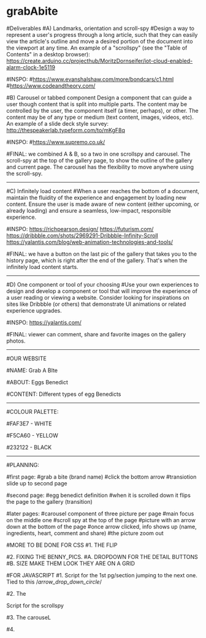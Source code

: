 # grabAbite

#Deliverables
#A) Landmarks, orientation and scroll-spy
#Design a way to represent a user's progress through a long article, such that they can easily view the article's outline and move a desired portion of the document into the viewport at any time. An example of a "scrollspy" (see the "Table of Contents" in a desktop browser): https://create.arduino.cc/projecthub/MoritzDornseifer/iot-cloud-enabled-alarm-clock-1e5119

#INSPO:
#https://www.evanshalshaw.com/more/bondcars/c1.html 
#https://www.codeandtheory.com/

#B) Carousel or tabbed component
Design a component that can guide a user though content that is split into multiple parts. The content may be controlled by the user, the component itself (a timer, perhaps), or other. The content may be of any type or medium (text content, images, videos, etc). An example of a slide deck style survey: http://thespeakerlab.typeform.com/to/mKgF8q

#INSPO:
#https://www.supremo.co.uk/ 

#FINAL: we combined A & B, so a two in one scrollspy and carousel. The scroll-spy at the top of the gallery page, to show the outline of the gallery and current page. The carousel has the flexibility to move anywhere using the scroll-spy.

--------------------------------------------------------------------------------------

#C) Infinitely load content
#When a user reaches the bottom of a document, maintain the fluidity of the experience and engagement by loading new content. Ensure the user is made aware of new content (either upcoming, or already loading) and ensure a seamless, low-impact, responsible experience.

#INSPO:
https://richpearson.design/
https://futurism.com/
https://dribbble.com/shots/2969291-Dribbble-Infinity-Scroll 
https://yalantis.com/blog/web-animation-technologies-and-tools/

#FINAL: we have a button on the last pic of the gallery that takes you to the history page, which is right after the end of the gallery. That's when the infinitely load content starts. 

--------------------------------------------------------------------------------------

#D) One component or tool of your choosing
#Use your own experiences to design and develop a component or tool that will improve the experience of a user reading or viewing a website. Consider looking for inspirations on sites like Dribbble (or others) that demonstrate UI animations or related experience upgrades.

#INSPO:
https://yalantis.com/

#FINAL: viewer can comment, share and favorite images on the gallery photos.

--------------------------------------------------------------------------------------

#OUR WEBSITE

#NAME: Grab A BIte

#ABOUT: Eggs Benedict

#CONTENT: Different types of egg Benedicts	

--------------------------------------------------------------------------------------

#COLOUR PALETTE: 

#FAF3E7 - WHITE

#F5CA60 - YELLOW

#232122 - BLACK

--------------------------------------------------------------------------------------

#PLANNING:

#first page: 
#grab a bite (brand name)
#click the bottom arrow 
#transiotion slide up to second page

#second page:
#egg benedict definition
#when it is scrolled down it flips the page to the gallery (transition)

#later pages:
#carousel component of three picture per page
#main focus on the middle one
#scroll spy at the top of the page 
#picture with an arrow down at the bottom of the page
#once arrow clicked, info shows up (name, ingredients, heart, comment and share)
#the picture zoom out

#MORE TO BE DONE FOR CSS
#1. THE FLIP

#2. FIXING THE BENNY_PICS. 
    #A. DROPDOWN FOR THE DETAIL BUTTONS
    #B. SIZE MAKE THEM LOOK THEY ARE ON A GRID

#FOR JAVASCRIPT
#1. Script for the 1st pg/section jumping to the next one. Tied to this /<i class="material-icons" id="drop">arrow_drop_down_circle</i>/

#2. The <div class="scrollspy"> Script for the scrollspy

#3. The carouseL

#4. 